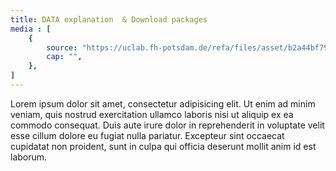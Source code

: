 ```yaml
---
title: DATA explanation  & Download packages
media : [
    {
        source: "https://uclab.fh-potsdam.de/refa/files/asset/b2a44bf793682399ba5c952fc1659f80f6c49225.png",
        cap: "",
    },
]
---
```


Lorem ipsum dolor sit amet, consectetur adipisicing elit. Ut enim ad minim veniam, quis nostrud exercitation ullamco laboris nisi ut aliquip ex ea commodo consequat. Duis aute irure dolor in reprehenderit in voluptate velit esse cillum dolore eu fugiat nulla pariatur. Excepteur sint occaecat cupidatat non proident, sunt in culpa qui officia deserunt mollit anim id est laborum.